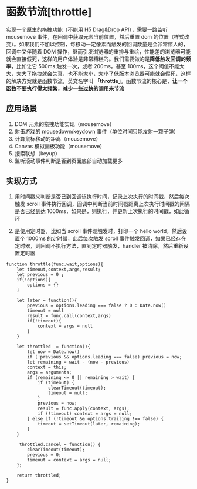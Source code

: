 # 函数节流[throttle]

实现一个原生的拖拽功能（不能用 H5 Drag&Drop API），需要一路监听 mousemove 事件，在回调中获取元素当前位置，然后重置 dom 的位置（样式改变）。如果我们不加以控制，每移动一定像素而触发的回调数量是会非常惊人的，回调中又伴随着 DOM 操作，继而引发浏览器的重排与重绘，性能差的浏览器可能就会直接假死，这样的用户体验是非常糟糕的。我们需要做的是**降低触发回调的频率**，比如让它 500ms 触发一次，或者 200ms，甚至 100ms，这个阈值不能太大，太大了拖拽就会失真，也不能太小，太小了低版本浏览器可能就会假死，这样的解决方案就是函数节流，英文名字叫 **「throttle」**。函数节流的核心是，**让一个函数不要执行得太频繁，减少一些过快的调用来节流**


## 应用场景
1. DOM 元素的拖拽功能实现（mousemove）
2. 射击游戏的 mousedown/keydown 事件（单位时间只能发射一颗子弹）
3. 计算鼠标移动的距离（mousemove）
4. Canvas 模拟画板功能（mousemove）
5. 搜索联想（keyup）
6. 监听滚动事件判断是否到页面底部自动加载更多

## 实现方式

1. 用时间戳来判断是否已到回调该执行时间，记录上次执行的时间戳，然后每次触发 scroll 事件执行回调，回调中判断当前时间戳距离上次执行时间戳的间隔是否已经到达 1000ms，如果是，则执行，并更新上次执行的时间戳，如此循环

2. 是使用定时器，比如当 scroll 事件刚触发时，打印一个 hello world，然后设置个 1000ms 的定时器，此后每次触发 scroll 事件触发回调，如果已经存在定时器，则回调不执行方法，直到定时器触发，handler 被清除，然后重新设置定时器


```
function throttle(func.wait,options){
    let timeout,context,args,result;
    let previous = 0 ;
    if(!options){
        options = {}
    }

    let later = function(){
        previous = options.leading === false ? 0 : Date.now()
        timeout = null
        result = func.call(context,args)
        if(!timeout){
            context = args = null
        }
    }

    let throttled  = function(){
        let now = Date.now()
        if (!previous && options.leading === false) previous = now;
        let remaining = wait - (now - previous)
        context = this;
        args = arguments;
        if (remaining <= 0 || remaining > wait) {
            if (timeout) {
                clearTimeout(timeout);
                timeout = null;
            }
            previous = now;
            result = func.apply(context, args);
            if (!timeout) context = args = null;
        } else if (!timeout && options.trailing !== false) {
            timeout = setTimeout(later, remaining);
        }
    }

     throttled.cancel = function() {
        clearTimeout(timeout);
        previous = 0;
        timeout = context = args = null;
    };

    return throttled;
}
```

